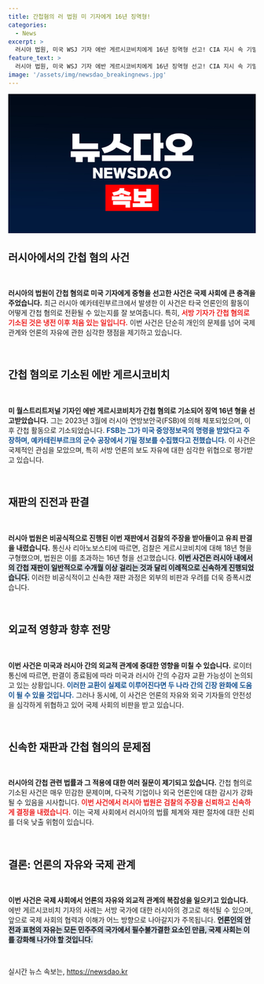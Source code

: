 ```yaml
---
title: 간첩혐의 러 법원 미 기자에게 16년 징역형!
categories:
  - News
excerpt: >
  러시아 법원, 미국 WSJ 기자 에반 게르시코비치에게 16년 징역형 선고! CIA 지시 속 기밀 정보 수집 혐의로 빠른 재판 진행. 서방 기자의 간첩 재판, 냉전 이후 첫 사례로 주목!
feature_text: >
  러시아 법원, 미국 WSJ 기자 에반 게르시코비치에게 16년 징역형 선고! CIA 지시 속 기밀 정보 수집 혐의로 빠른 재판 진행. 서방 기자의 간첩 재판, 냉전 이후 첫 사례로 주목!
image: '/assets/img/newsdao_breakingnews.jpg'
---
```


<p><img src="/assets/img/newsdao_breakingnews.jpg" alt="cryptoinkorea 속보" /></p>

<h2 data-ke-size="size26">러시아에서의 간첩 혐의 사건</h2>

<p data-ke-size="size16">&nbsp;</p>

<p><strong>러시아의 법원이 간첩 혐의로 미국 기자에게 중형을 선고한 사건은 국제 사회에 큰 충격을 주었습니다.</strong> 최근 러시아 예카테린부르크에서 발생한 이 사건은 타국 언론인의 활동이 어떻게 간첩 혐의로 전환될 수 있는지를 잘 보여줍니다. 특히, <b><span style="color: #ee2323;">서방 기자가 간첩 혐의로 기소된 것은 냉전 이후 처음 있는 일입니다.</span></b> 이번 사건은 단순히 개인의 문제를 넘어 국제 관계와 언론의 자유에 관한 심각한 쟁점을 제기하고 있습니다. </p>

<p data-ke-size="size16">&nbsp;</p>

<h2 data-ke-size="size26">간첩 혐의로 기소된 에반 게르시코비치</h2>

<p data-ke-size="size16">&nbsp;</p>

<p><strong>미 월스트리트저널 기자인 에반 게르시코비치가 간첩 혐의로 기소되어 징역 16년 형을 선고받았습니다.</strong> 그는 2023년 3월에 러시아 연방보안국(FSB)에 의해 체포되었으며, 이후 간첩 활동으로 기소되었습니다. <b><span style="color: #1a5490;">FSB는 그가 미국 중앙정보국의 명령을 받았다고 주장하며, 예카테린부르크의 군수 공장에서 기밀 정보를 수집했다고 전했습니다.</span></b> 이 사건은 국제적인 관심을 모았으며, 특히 서방 언론의 보도 자유에 대한 심각한 위협으로 평가받고 있습니다.</p>

<p data-ke-size="size16">&nbsp;</p>

<h2 data-ke-size="size26">재판의 진전과 판결</h2>

<p data-ke-size="size16">&nbsp;</p>

<p><strong>러시아 법원은 비공식적으로 진행된 이번 재판에서 검찰의 주장을 받아들이고 유죄 판결을 내렸습니다.</strong> 통신사 리아노보스티에 따르면, 검찰은 게르시코비치에 대해 18년 형을 구형했으며, 법원은 이를 초과하는 16년 형을 선고했습니다. <b><span style="background-color: #21538527;">이번 사건은 러시아 내에서의 간첩 재판이 일반적으로 수개월 이상 걸리는 것과 달리 이례적으로 신속하게 진행되었습니다.</span></b> 이러한 비공식적이고 신속한 재판 과정은 외부의 비판과 우려를 더욱 증폭시켰습니다.</p>

<p data-ke-size="size16">&nbsp;</p>

<h2 data-ke-size="size26">외교적 영향과 향후 전망</h2>

<p data-ke-size="size16">&nbsp;</p>

<p><strong>이번 사건은 미국과 러시아 간의 외교적 관계에 중대한 영향을 미칠 수 있습니다.</strong> 로이터 통신에 따르면, 판결이 종료됨에 따라 미국과 러시아 간의 수감자 교환 가능성이 논의되고 있는 상황입니다. <b><span style="color: #1a5490;">이러한 교환이 실제로 이루어진다면 두 나라 간의 긴장 완화에 도움이 될 수 있을 것입니다.</span></b> 그러나 동시에, 이 사건은 언론의 자유와 외국 기자들의 안전성을 심각하게 위협하고 있어 국제 사회의 비판을 받고 있습니다. </p>

<p data-ke-size="size16">&nbsp;</p>

<h2 data-ke-size="size26">신속한 재판과 간첩 혐의의 문제점</h2>

<p data-ke-size="size16">&nbsp;</p>

<p><strong>러시아의 간첩 관련 법률과 그 적용에 대한 여러 질문이 제기되고 있습니다.</strong> 간첩 혐의로 기소된 사건은 매우 민감한 문제이며, 다국적 기업이나 외국 언론인에 대한 감시가 강화될 수 있음을 시사합니다. <b><span style="color: #ee2323;">이번 사건에서 러시아 법원은 검찰의 주장을 신뢰하고 신속하게 결정을 내렸습니다.</span></b> 이는 국제 사회에서 러시아의 법률 체계와 재판 절차에 대한 신뢰를 더욱 낮출 위험이 있습니다.</p>

<p data-ke-size="size16">&nbsp;</p>

<h2 data-ke-size="size26">결론: 언론의 자유와 국제 관계</h2>

<p data-ke-size="size16">&nbsp;</p>

<p><strong>이번 사건은 국제 사회에서 언론의 자유와 외교적 관계의 복잡성을 일으키고 있습니다.</strong> 에반 게르시코비치 기자의 사례는 서방 국가에 대한 러시아의 경고로 해석될 수 있으며, 앞으로 국제 사회의 협력과 이해가 어느 방향으로 나아갈지가 주목됩니다. <b><span style="background-color: #21538527;">언론인의 안전과 표현의 자유는 모든 민주주의 국가에서 필수불가결한 요소인 만큼, 국제 사회는 이를 강화해 나가야 할 것입니다.</span></b></p>

<p data-ke-size="size16">&nbsp;</p>
실시간 뉴스 속보는, <a href="https://newsdao.kr" rel="dofollow">https://newsdao.kr</a>


